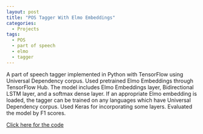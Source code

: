 ```yaml
---
layout: post
title: "POS Tagger With Elmo Embeddings"
categories:
  - Projects
tags:
  - POS
  - part of speech
  - elmo
  - tagger
---
```


A part of speech tagger implemented in Python with TensorFlow using Universal Dependency corpus. Used pretrained Elmo Embeddings through TensorFlow Hub. The model includes Elmo Embeddings layer, Bidirectional LSTM layer, and a softmax dense layer. If an appropriate Elmo embedding is loaded, the tagger can be trained on any languages which have Universal Dependency corpus. Used Keras for incorporating some layers. Evaluated the model by F1 scores.

[Click here for the code](https://github.com/kazzyabe/POS_Elmo)